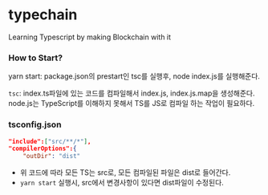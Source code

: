# typechain

Learning Typescript by making Blockchain with it
</br>

### How to Start?

yarn start: package.json의 prestart인 tsc를 실행후, node index.js를 실행해준다.

`tsc`: index.ts파일에 있는 코드를 컴파일해서 index.js, index.js.map을 생성해준다.
node.js는 TypeScript를 이해하지 못해서 TS를 JS로 컴파일 하는 작업이 필요하다.

### tsconfig.json

```json
"include":["src/**/*"],
"compilerOptions":{
    "outDir": "dist"
```

- 위 코드에 따라 모든 TS는 src로, 모든 컴파일된 파일은 dist로 들어간다.
- `yarn start` 실행시, src에서 변경사항이 있다면 dist파일이 수정된다.
